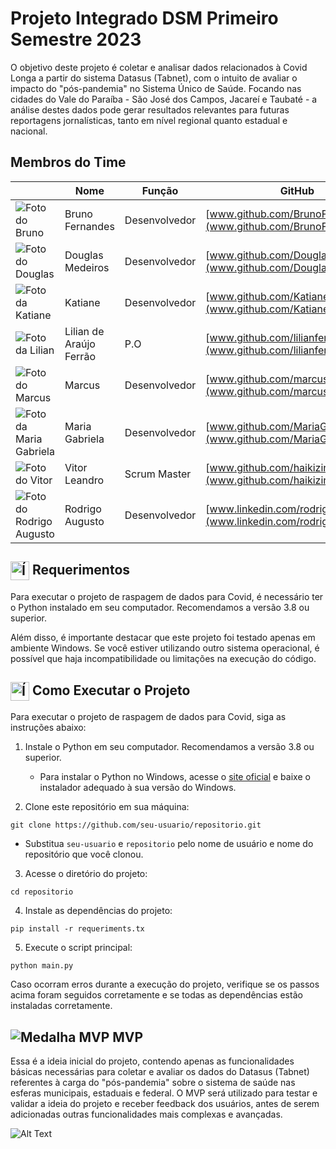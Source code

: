 # Projeto Integrado DSM Primeiro Semestre 2023

O objetivo deste projeto é coletar e analisar dados relacionados à Covid Longa a partir do sistema Datasus (Tabnet), com o intuito de avaliar o impacto do "pós-pandemia" no Sistema Único de Saúde. Focando nas cidades do Vale do Paraíba - São José dos Campos, Jacareí e Taubaté - a análise destes dados pode gerar resultados relevantes para futuras reportagens jornalísticas, tanto em nível regional quanto estadual e nacional.

## Membros do Time

|     | Nome           | Função       | GitHub                                       |
| --- | --------------| ------------| ---------------------------------------------- |
| ![Foto do Bruno](https://avatars.githubusercontent.com/u/97699257?v=4) | Bruno Fernandes | Desenvolvedor | [www.github.com/BrunoFerCam](www.github.com/BrunoFerCam) |
| ![Foto do Douglas](https://avatars.githubusercontent.com/u/80690245?v=4) | Douglas Medeiros | Desenvolvedor | [www.github.com/DouglasMedeiros1](www.github.com/DouglasMedeiros1)
| ![Foto da Katiane](https://avatars.githubusercontent.com/u/126177049?v=4) | Katiane | Desenvolvedor | [www.github.com/Katianefatec](www.github.com/Katianefatec) |
| ![Foto da Lilian](https://avatars.githubusercontent.com/u/124699768?v=4) | Lilian de Araújo Ferrão | P.O | [www.github.com/lilianferrao](www.github.com/lilianferrao) |
| ![Foto do Marcus](https://avatars.githubusercontent.com/u/73323386?v=4) | Marcus | Desenvolvedor | [www.github.com/marcusvbe](www.github.com/marcusvbe) |
| ![Foto da Maria Gabriela](https://avatars.githubusercontent.com/u/127119599?v=4) | Maria Gabriela | Desenvolvedor | [www.github.com/MariaGabrielaMello](www.github.com/MariaGabrielaMello) | - | [www.linkedin.com/membro6](www.linkedin.com/membro6) |
| ![Foto do Vitor](https://avatars.githubusercontent.com/u/126176980?v=4) | Vitor Leandro| Scrum Master | [www.github.com/haikizinho](www.github.com/haikizinho) |
| ![Foto do Rodrigo Augusto](https://avatars.githubusercontent.com/u/34490697?v=4) | Rodrigo Augusto | Desenvolvedor | [www.linkedin.com/rodrigo](www.linkedin.com/rodrigo) |

## <img src="https://cdn-icons-png.flaticon.com/512/1588/1588199.png" alt="Ícone de Requerimentos" width="30" height="30" style="vertical-align: middle;"> Requerimentos

Para executar o projeto de raspagem de dados para Covid, é necessário ter o Python instalado em seu computador. Recomendamos a versão 3.8 ou superior.

Além disso, é importante destacar que este projeto foi testado apenas em ambiente Windows. Se você estiver utilizando outro sistema operacional, é possível que haja incompatibilidade ou limitações na execução do código.

## <img src="https://img.icons8.com/ios-filled/50/FFFFFF/computer.png" alt="Ícone de Como Executar o Projeto" width="30" height="30" style="vertical-align: middle;"> Como Executar o Projeto

Para executar o projeto de raspagem de dados para Covid, siga as instruções abaixo:

1. Instale o Python em seu computador. Recomendamos a versão 3.8 ou superior.

   - Para instalar o Python no Windows, acesse o [site oficial](https://www.python.org/downloads/windows/) e baixe o instalador adequado à sua versão do Windows.

2. Clone este repositório em sua máquina:
```
git clone https://github.com/seu-usuario/repositorio.git
```

- Substitua `seu-usuario` e `repositorio` pelo nome de usuário e nome do repositório que você clonou.

3. Acesse o diretório do projeto:

```
cd repositorio
```

4. Instale as dependências do projeto:

```
pip install -r requeriments.tx
```


5. Execute o script principal:

```
python main.py
```

Caso ocorram erros durante a execução do projeto, verifique se os passos acima foram seguidos corretamente e se todas as dependências estão instaladas corretamente.

## ![Medalha MVP](https://img.icons8.com/material-sharp/24/ffffff/medal.png) MVP

Essa é a ideia inicial do projeto, contendo apenas as funcionalidades básicas necessárias para coletar e avaliar os dados do Datasus (Tabnet) referentes à carga do "pós-pandemia" sobre o sistema de saúde nas esferas municipais, estaduais e federal. O MVP será utilizado para testar e validar a ideia do projeto e receber feedback dos usuários, antes de serem adicionadas outras funcionalidades mais complexas e avançadas.

![Alt Text](path/to/gif.gif)




